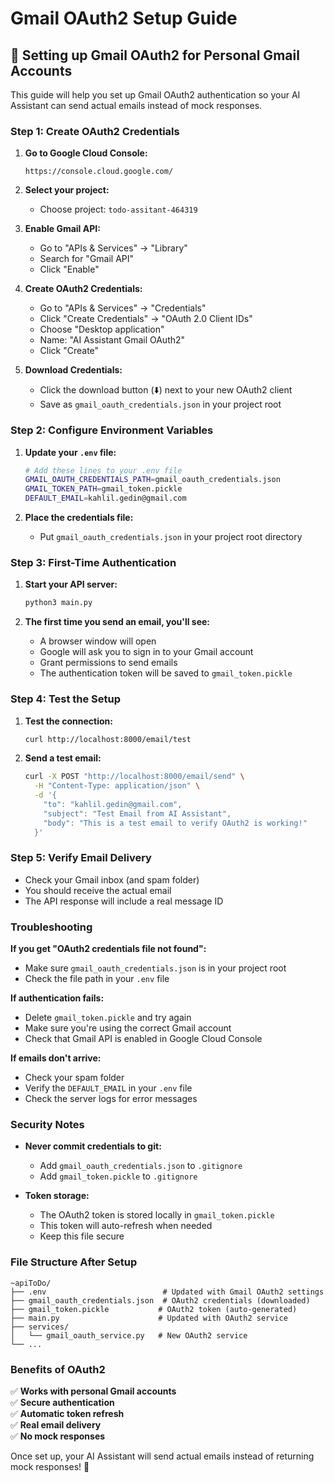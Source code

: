 # Gmail OAuth2 Setup Guide

## 🔧 Setting up Gmail OAuth2 for Personal Gmail Accounts

This guide will help you set up Gmail OAuth2 authentication so your AI Assistant can send actual emails instead of mock responses.

### **Step 1: Create OAuth2 Credentials**

1. **Go to Google Cloud Console:**
   ```
   https://console.cloud.google.com/
   ```

2. **Select your project:**
   - Choose project: `todo-assitant-464319`

3. **Enable Gmail API:**
   - Go to "APIs & Services" → "Library"
   - Search for "Gmail API"
   - Click "Enable"

4. **Create OAuth2 Credentials:**
   - Go to "APIs & Services" → "Credentials"
   - Click "Create Credentials" → "OAuth 2.0 Client IDs"
   - Choose "Desktop application"
   - Name: "AI Assistant Gmail OAuth2"
   - Click "Create"

5. **Download Credentials:**
   - Click the download button (⬇️) next to your new OAuth2 client
   - Save as `gmail_oauth_credentials.json` in your project root

### **Step 2: Configure Environment Variables**

1. **Update your `.env` file:**
   ```bash
   # Add these lines to your .env file
   GMAIL_OAUTH_CREDENTIALS_PATH=gmail_oauth_credentials.json
   GMAIL_TOKEN_PATH=gmail_token.pickle
   DEFAULT_EMAIL=kahlil.gedin@gmail.com
   ```

2. **Place the credentials file:**
   - Put `gmail_oauth_credentials.json` in your project root directory

### **Step 3: First-Time Authentication**

1. **Start your API server:**
   ```bash
   python3 main.py
   ```

2. **The first time you send an email, you'll see:**
   - A browser window will open
   - Google will ask you to sign in to your Gmail account
   - Grant permissions to send emails
   - The authentication token will be saved to `gmail_token.pickle`

### **Step 4: Test the Setup**

1. **Test the connection:**
   ```bash
   curl http://localhost:8000/email/test
   ```

2. **Send a test email:**
   ```bash
   curl -X POST "http://localhost:8000/email/send" \
     -H "Content-Type: application/json" \
     -d '{
       "to": "kahlil.gedin@gmail.com",
       "subject": "Test Email from AI Assistant",
       "body": "This is a test email to verify OAuth2 is working!"
     }'
   ```

### **Step 5: Verify Email Delivery**

- Check your Gmail inbox (and spam folder)
- You should receive the actual email
- The API response will include a real message ID

### **Troubleshooting**

**If you get "OAuth2 credentials file not found":**
- Make sure `gmail_oauth_credentials.json` is in your project root
- Check the file path in your `.env` file

**If authentication fails:**
- Delete `gmail_token.pickle` and try again
- Make sure you're using the correct Gmail account
- Check that Gmail API is enabled in Google Cloud Console

**If emails don't arrive:**
- Check your spam folder
- Verify the `DEFAULT_EMAIL` in your `.env` file
- Check the server logs for error messages

### **Security Notes**

- **Never commit credentials to git:**
  - Add `gmail_oauth_credentials.json` to `.gitignore`
  - Add `gmail_token.pickle` to `.gitignore`

- **Token storage:**
  - The OAuth2 token is stored locally in `gmail_token.pickle`
  - This token will auto-refresh when needed
  - Keep this file secure

### **File Structure After Setup**

```
~apiToDo/
├── .env                          # Updated with Gmail OAuth2 settings
├── gmail_oauth_credentials.json  # OAuth2 credentials (downloaded)
├── gmail_token.pickle           # OAuth2 token (auto-generated)
├── main.py                      # Updated with OAuth2 service
├── services/
│   └── gmail_oauth_service.py   # New OAuth2 service
└── ...
```

### **Benefits of OAuth2**

✅ **Works with personal Gmail accounts**  
✅ **Secure authentication**  
✅ **Automatic token refresh**  
✅ **Real email delivery**  
✅ **No mock responses**  

Once set up, your AI Assistant will send actual emails instead of returning mock responses! 🎉 